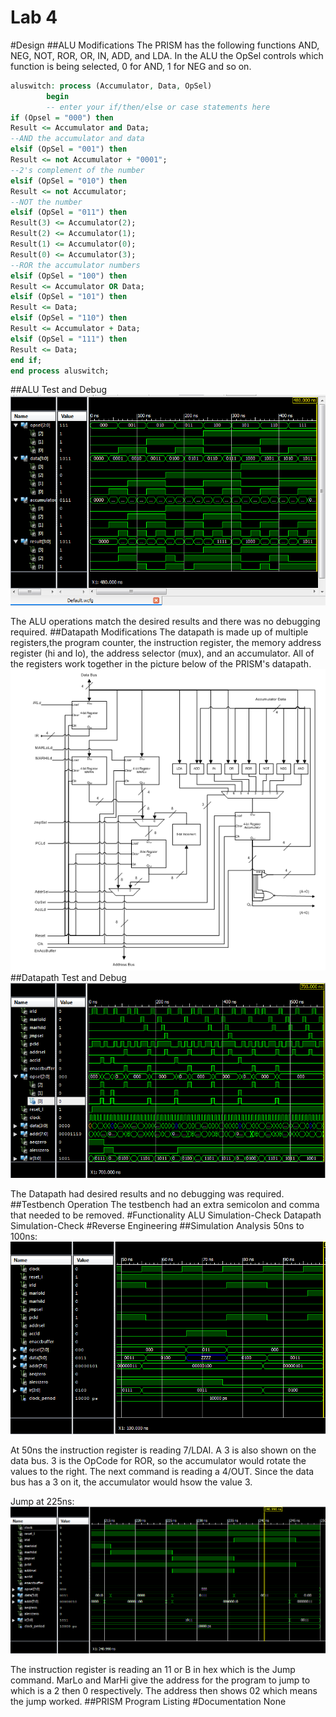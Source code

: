 Lab 4
===========

#Design
##ALU Modifications
The PRISM has the following functions AND, NEG, NOT, ROR, OR, IN, ADD, and LDA. In the ALU the OpSel controls which function is being selected, 0 for AND, 1 for NEG and so on.
```vhdl
aluswitch: process (Accumulator, Data, OpSel)
        begin
		-- enter your if/then/else or case statements here
if (Opsel = "000") then
Result <= Accumulator and Data;
--AND the accumulator and data
elsif (OpSel = "001") then
Result <= not Accumulator + "0001";
--2's complement of the number
elsif (OpSel = "010") then
Result <= not Accumulator;
--NOT the number
elsif (OpSel = "011") then
Result(3) <= Accumulator(2);
Result(2) <= Accumulator(1);
Result(1) <= Accumulator(0);
Result(0) <= Accumulator(3);
--ROR the accumulator numbers
elsif (OpSel = "100") then
Result <= Accumulator OR Data;
elsif (OpSel = "101") then
Result <= Data;
elsif (OpSel = "110") then
Result <= Accumulator + Data;
elsif (OpSel = "111") then
Result <= Data;
end if;
end process aluswitch;
```
##ALU Test and Debug
![Alt Text](https://github.com/RyanRedhead/Lab4/blob/master/ALUTestbench.PNG?raw=true)

The ALU operations match the desired results and there was no debugging required.
##Datapath Modifications
The datapath is made up of multiple registers,the program counter, the instruction register, the memory address register (hi and lo), the address selector (mux), and an accumulator. All of the registers work together in the picture below of the PRISM's datapath.
![Alt Text](https://github.com/RyanRedhead/Lab4/blob/master/Datapath.PNG?raw=true)
##Datapath Test and Debug
![Alt Text](https://github.com/RyanRedhead/Lab4/blob/master/DatapathSimulation700ns.PNG?raw=true)

The Datapath had desired results and no debugging was required.
##Testbench Operation
The testbench had an extra semicolon and comma that needed to be removed.
#Functionality
ALU Simulation-Check
Datapath Simulation-Check
#Reverse Engineering
##Simulation Analysis
50ns to 100ns:
![Alt Text](https://github.com/RyanRedhead/Lab4/blob/master/50nsto100ns.PNG?raw=true)

At 50ns the instruction register is reading 7/LDAI. A 3 is also shown on the data bus. 3 is the OpCode for ROR, so the accumulator would rotate the values to the right. The next command is reading a 4/OUT. Since the data bus has a 3 on it, the accumulator would hsow the value 3.

Jump at 225ns:
![Alt Text](https://github.com/RyanRedhead/Lab4/blob/master/Jump225ns.PNG?raw=true)

The instruction register is reading an 11 or B in hex which is the Jump command. MarLo and MarHi give the address for the program to jump to which is a 2 then 0 respectively. The address then shows 02 which means the jump worked.
##PRISM Program Listing
#Documentation
None
